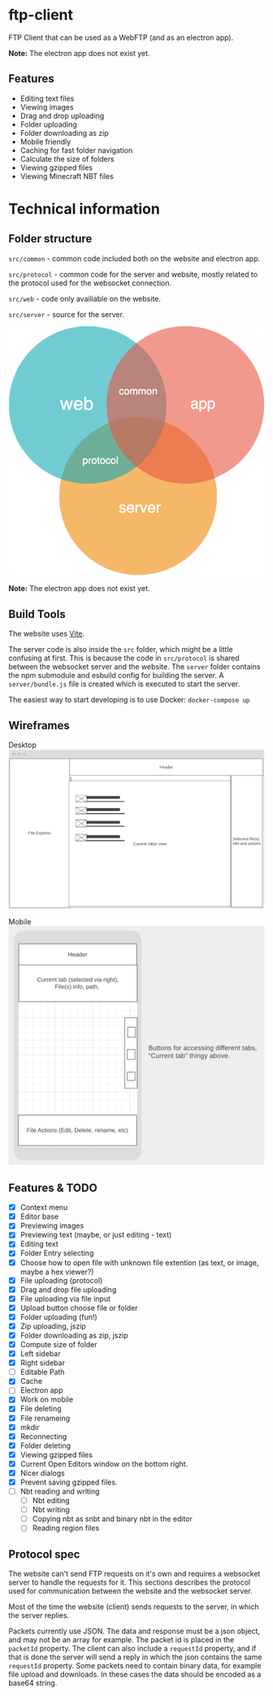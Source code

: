 # ftp-client
FTP Client that can be used as a WebFTP (and as an electron app).

**Note:** The electron app does not exist yet.

## Features
- Editing text files
- Viewing images
- Drag and drop uploading
- Folder uploading
- Folder downloading as zip
- Mobile friendly
- Caching for fast folder navigation
- Calculate the size of folders
- Viewing gzipped files
- Viewing Minecraft NBT files

# Technical information

## Folder structure

`src/common` - common code included both on the website and electron app.

`src/protocol` - common code for the server and website, mostly related to the protocol used for the websocket connection.

`src/web` - code only availiable on the website.

`src/server` - source for the server.

![folders](./img/folders.png)

**Note:** The electron app does not exist yet.

## Build Tools

The website uses [Vite](https://vitejs.dev/).

The server code is also inside the `src` folder, which might be a little confusing at first. This is because the code in `src/protocol` is shared between the websocket server and the website. The `server` folder contains the npm submodule and esbuild config for building the server. A `server/bundle.js` file is created which is executed to start the server.

The easiest way to start developing is to use Docker: `docker-compose up`

## Wireframes
Desktop
![Desktop](./img/desktop.png)

Mobile
![Mobile](./img/mobile.png)

## Features & TODO
- [x] Context menu
- [x] Editor base
- [x] Previewing images
- [x] Previewing text (maybe, or just editing - text)
- [x] Editing text
- [x] Folder Entry selecting
- [x] Choose how to open file with unknown file extention (as text, or image, maybe a hex viewer?)
- [x] File uploading (protocol)
- [x] Drag and drop file uploading
- [x] File uploading via file input
- [x] Upload button choose file or folder
- [x] Folder uploading (fun!)
- [x] Zip uploading, jszip
- [x] Folder downloading as zip, jszip
- [x] Compute size of folder
- [x] Left sidebar
- [x] Right sidebar
- [ ] Editable Path
- [x] Cache
- [ ] Electron app
- [x] Work on mobile
- [x] File deleting
- [x] File renameing
- [x] mkdir
- [x] Reconnecting
- [x] Folder deleting
- [x] Viewing gzipped files
- [x] Current Open Editors window on the bottom right.
- [x] Nicer dialogs
- [x] Prevent saving gzipped files.
- [ ] Nbt reading and writing
    - [ ] Nbt editing
    - [ ] Nbt writing
    - [ ] Copying nbt as snbt and binary nbt in the editor
    - [ ] Reading region files

## Protocol spec

The website can't send FTP requests on it's own and requires a websocket server to handle the requests for it. This sections describes the protocol used for communication between the website and the websocket server.

Most of the time the website (client) sends requests to the server, in which the server replies.

Packets currently use JSON. The data and response must be a json object, and may not be an array for example. The packet id is placed in the `packetId` property. The client can also include a `requestId` property, and if that is done the server will send a reply in which the json contains the same `requestId` property. Some packets need to contain binary data, for example file upload and downloads. In these cases the data should be encoded as a base64 string.